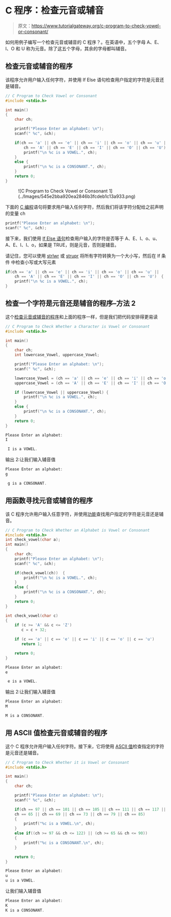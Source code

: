 # C 程序：检查元音或辅音

> 原文：<https://www.tutorialgateway.org/c-program-to-check-vowel-or-consonant/>

如何用例子编写一个检查元音或辅音的 C 程序？。在英语中，五个字母 A、E、I、O 和 U 称为元音。除了这五个字母，其余的字母都叫辅音。

## 检查元音或辅音的程序

该程序允许用户输入任何字符，并使用 If Else 语句检查用户指定的字符是元音还是辅音。

```c
// C Program to Check Vowel or Consonant
#include <stdio.h>

int main()
{
    char ch;

    printf("Please Enter an alphabet: \n");
    scanf(" %c", &ch);

    if(ch == 'a' || ch == 'e' || ch == 'i' || ch == 'o' || ch == 'u' ||
		ch == 'A' || ch == 'E' || ch == 'I' || ch == 'O' || ch == 'U')  {
		printf("\n %c is a VOWEL.", ch);
	}
    else {
    	printf("\n %c is a CONSONANT.", ch);
	}
    return 0;
}
```

<figure class="wp-block-image">![C Program to Check Vowel or Consonant 1](../Images/545e2bba920ea2846b3fcdeb1c13a933.png)</figure>

下面的 [C 编程](https://www.tutorialgateway.org/c-programming/)语句将要求用户输入任何字符，然后我们将该字符分配给之前声明的变量 ch

```c
printf("Please Enter an alphabet: \n");
scanf(" %c", &ch);
```

接下来，我们使用 [If Else 语句](https://www.tutorialgateway.org/if-else-statement-in-c/)检查用户输入的字符是否等于 A、E、I、o、u、A、E、I、I、o，如果是 TRUE，则是元音，否则是辅音。

请记住，您可以使用 [strlwr](https://www.tutorialgateway.org/strlwr-in-c-programming/) 或 [strupr](https://www.tutorialgateway.org/strupr-in-c-programming/) 将所有字符转换为一个大小写，然后在 If 条件 中检查小写或大写元素

```c
if(ch == 'a' || ch == 'e' || ch == 'i' || ch == 'o' || ch == 'u' ||
    ch == 'A' || ch == 'E' || ch == 'I' || ch == 'O' || ch == 'U')  {
	printf("\n %c is a VOWEL.", ch);
}
```

## 检查一个字符是元音还是辅音的程序–方法 2

这个[检查元音或辅音的程序](https://www.tutorialgateway.org/c-programming-examples/)和上面的程序一样，但是我们把代码安排得更易读

```c
// C Program to Check Whether a Character is Vowel or Consonant
#include <stdio.h>

int main()
{
    char ch;
    int lowercase_Vowel, uppercase_Vowel;

    printf("Please Enter an alphabet: \n");
    scanf(" %c", &ch);

    lowercase_Vowel = (ch == 'a' || ch == 'e' || ch == 'i' || ch == 'o' || ch == 'u');
    uppercase_Vowel = (ch == 'A' || ch == 'E' || ch == 'I' || ch == 'O' || ch == 'U');

    if (lowercase_Vowel || uppercase_Vowel) {
    	printf("\n %c is a VOWEL.", ch);
	}
    else {
    	printf("\n %c is a CONSONANT.", ch);
	}
    return 0;
}
```

```c
Please Enter an alphabet: 
I

 I is a VOWEL.
```

输出 2:让我们输入辅音值

```c
Please Enter an alphabet: 
g

 g is a CONSONANT.
```

## 用函数寻找元音或辅音的程序

该 C 程序允许用户输入任意字符，并使用[功能](https://www.tutorialgateway.org/functions-in-c/)查找用户指定的字符是元音还是辅音。

```c
// C Program to Check Whether an Alphabet is Vowel or Consonant
#include <stdio.h>
int check_vowel(char a);
int main()
{
    char ch;
    printf("Please Enter an alphabet: \n");
    scanf(" %c", &ch);

    if(check_vowel(ch))  {
		printf("\n %c is a VOWEL.", ch);
	}
    else {
    	printf("\n %c is a CONSONANT.", ch);
	}
    return 0;
}

int check_vowel(char c)
{
    if (c >= 'A' && c <= 'Z')
       c = c + 32; 

    if (c == 'a' || c == 'e' || c == 'i' || c == 'o' || c == 'u')
       return 1;

    return 0;
}
```

```c
Please Enter an alphabet: 
e

 e is a VOWEL.
```

输出 2:让我们输入辅音值

 ```c
Please Enter an alphabet: 
M

 M is a CONSONANT.
```

## 用 ASCII 值检查元音或辅音的程序

这个 C 程序允许用户输入任何字符。接下来，它将使用 [ASCII 值](https://www.tutorialgateway.org/ascii-table/)检查指定的字符是元音还是辅音。

```c
// C Program to Check Whether it is Vowel or Consonant
#include <stdio.h>

int main()
{
    char ch;

    printf("Please Enter an alphabet: \n");
    scanf(" %c", &ch);

    if(ch == 97 || ch == 101 || ch == 105 || ch == 111 || ch == 117 || 
	ch == 65 || ch == 69 || ch == 73 || ch == 79 || ch == 85)
    {
    	printf("%c is a VOWEL.\n", ch);
    }
    else if((ch >= 97 && ch <= 122) || (ch >= 65 && ch <= 90))
    {
        printf("%c is a CONSONANT.\n", ch);
    }

    return 0;
}
```

```c
Please Enter an alphabet: 
u
u is a VOWEL.
```

让我们输入辅音值

```c
Please Enter an alphabet: 
K
K is a CONSONANT.
```